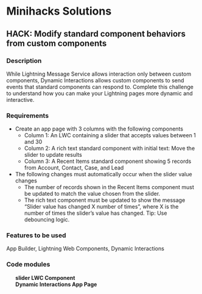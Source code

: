 # Minihacks Solutions

## HACK: Modify standard component behaviors from custom components

### Description
While Lightning Message Service allows interaction only between custom components, Dynamic Interactions allows custom components to send events that standard components can respond to. Complete this challenge to understand how you can make your Lightning pages more dynamic and interactive.

### Requirements
<ul>
    <li>Create an app page with 3 columns with the following components
        <ul>
            <li>Column 1: An LWC containing a slider that accepts values between 1 and 30</li>
            <li>Column 2: A rich text standard component with initial text: Move the slider to update results</li>
            <li>Column 3: A Recent Items standard component showing 5 records from Account, Contact, Case, and Lead</li>
        </ul>
    </li>
    <li>The following changes must automatically occur when the slider value changes
        <ul>
        <li>The number of records shown in the Recent Items component must be updated to match the value chosen from the slider.</li>
        <li>The rich text component must be updated to show the message “Slider value has changed X number of times”, where X is the number of times the slider’s value has changed. Tip: Use debouncing logic.</li>
        </ul>   
    </li>
</ul>


### Features to be used
App Builder, Lightning Web Components, Dynamic Interactions

### Code modules
<ul>
<b>slider LWC Component</b><br/>
<b>Dynamic Interactions App Page</b>
</ul>
